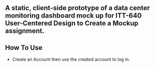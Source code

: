 ## A static, client-side prototype of a data center monitoring dashboard mock up for ITT-640 User-Centered Design to Create a Mockup assignment. 

## How To Use
- Create an Account then use the created account to log in.